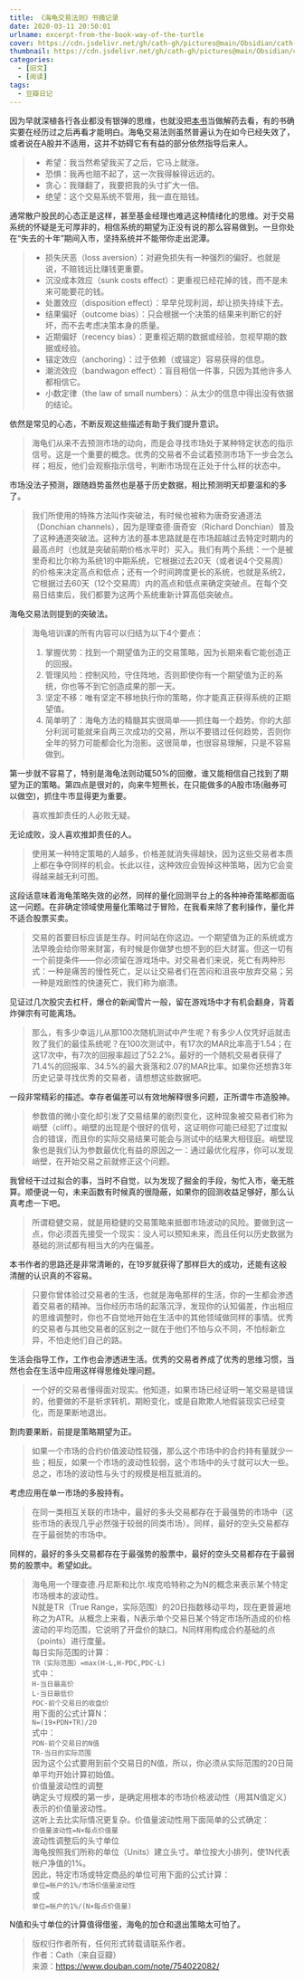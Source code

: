 ```yaml
---
title: 《海龟交易法则》书摘记录
date: 2020-03-11 20:50:01
urlname: excerpt-from-the-book-way-of-the-turtle
cover: https://cdn.jsdelivr.net/gh/cath-gh/pictures@main/Obsidian/cath-gh.github.io/%E6%B5%B7%E9%BE%9F%E4%BA%A4%E6%98%93%E6%B3%95%E5%88%99.webp
thumbnail: https://cdn.jsdelivr.net/gh/cath-gh/pictures@main/Obsidian/cath-gh.github.io/%E6%B5%B7%E9%BE%9F%E4%BA%A4%E6%98%93%E6%B3%95%E5%88%99.webp
categories:
  - [旧文]
  - [阅读]
tags:
  - 豆瓣日记
---
```

因为早就深植各行各业都没有银弹的思维，也就没把[本书](https://book.douban.com/subject/2339892/)当做解药去看，有的书确实要在经历过之后再看才能明白。海龟交易法则虽然普遍认为在如今已经失效了，或者说在A股并不适用，这并不妨碍它有有益的部分依然指导后来人。

<!--more-->

>+ 希望：我当然希望我买了之后，它马上就涨。  
>+ 恐惧：我再也赔不起了，这一次我得躲得远远的。  
>+ 贪心：我赚翻了，我要把我的头寸扩大一倍。
>+ 绝望：这个交易系统不管用，我一直在赔钱。
    
通常散户股民的心态正是这样，甚至基金经理也难逃这种情绪化的思维。对于交易系统的怀疑是无可厚非的，相信系统的期望为正没有说的那么容易做到。一旦你处在“失去的十年”期间入市，坚持系统并不能带你走出泥潭。

>+ 损失厌恶（loss aversion）：对避免损失有一种强烈的偏好。也就是说，不赔钱远比赚钱更重要。
>+ 沉没成本效应（sunk costs effect）：更重视已经花掉的钱，而不是未来可能要花的钱。
>+ 处置效应（disposition effect）：早早兑现利润，却让损失持续下去。
>+ 结果偏好（outcome bias）：只会根据一个决策的结果来判断它的好坏，而不去考虑决策本身的质量。
>+ 近期偏好（recency bias）：更重视近期的数据或经验，忽视早期的数据或经验。
>+ 锚定效应（anchoring）：过于依赖（或锚定）容易获得的信息。
>+ 潮流效应（bandwagon effect）：盲目相信一件事，只因为其他许多人都相信它。
>+ 小数定律（the law of small numbers）：从太少的信息中得出没有依据的结论。

依然是常见的心态，不断反观这些描述有助于我们提升意识。

> 海龟们从来不去预测市场的动向，而是会寻找市场处于某种特定状态的指示信号。这是一个重要的概念。优秀的交易者不会试着预测市场下一步会怎么样；相反，他们会观察指示信号，判断市场现在正处于什么样的状态中。

市场没法子预测，跟随趋势虽然也是基于历史数据，相比预测明天却要温和的多了。

> 我们所使用的特殊方法叫作突破法，有时候也被称为唐奇安通道法（Donchian channels），因为是理查德·唐奇安（Richard Donchian）普及了这种通道突破法。这种方法的基本思路就是在市场超越过去特定时期内的最高点时（也就是突破前期价格水平时）买入。我们有两个系统：一个是被里奇和比尔称为系统1的中期系统，它根据过去20天（或者说4个交易周）的价格来决定高点和低点；还有一个时间跨度更长的系统，也就是系统2，它根据过去60天（12个交易周）内的高点和低点来确定突破点。在每个交易日结束后，我们都要为这两个系统重新计算高低突破点。

海龟交易法则提到的突破法。

>海龟培训课的所有内容可以归结为以下4个要点：
>1. 掌握优势：找到一个期望值为正的交易策略，因为长期来看它能创造正的回报。
>2. 管理风险：控制风险，守住阵地，否则即使你有一个期望值为正的系统，你也等不到它创造成果的那一天。
>3. 坚定不移：唯有坚定不移地执行你的策略，你才能真正获得系统的正期望值。
>4. 简单明了：海龟方法的精髓其实很简单——抓住每一个趋势。你的大部分利润可能就来自两三次成功的交易，所以不要错过任何趋势，否则你全年的努力可能都会化为泡影。这很简单，也很容易理解，只是不容易做到。

第一步就不容易了，特别是海龟法则动辄50%的回撤，谁又能相信自己找到了期望为正的策略。第四点是很对的，向来牛短熊长，在只能做多的A股市场(融券可以做空)，抓住牛市显得更为重要。

>喜欢推卸责任的人必败无疑。

无论成败，没人喜欢推卸责任的人。

>使用某一种特定策略的人越多，价格差就消失得越快，因为这些交易者本质上都在争夺同样的机会。长此以往，这种效应会毁掉这种策略，因为它会变得越来越无利可图。

这段话意味着海龟策略失效的必然，同样的量化回测平台上的各种神奇策略都面临这一问题。在非确定领域使用量化策略过于冒险，在我看来除了套利操作，量化并不适合股票买卖。

>交易的首要目标应该是生存。时间站在你这边。一个期望值为正的系统或方法早晚会给你带来财富，有时候是你做梦也想不到的巨大财富。但这一切有一个前提条件——你必须留在游戏场中。对交易者们来说，死亡有两种形式：一种是痛苦的慢性死亡，足以让交易者们在苦闷和沮丧中放弃交易；另一种是戏剧性的快速死亡，我们称为崩溃。

见证过几次股灾去杠杆，爆仓的新闻雪片一般，留在游戏场中才有机会翻身，背着炸弹宗有可能离场。

>那么，有多少幸运儿从那100次随机测试中产生呢？有多少人仅凭好运就击败了我们的最佳系统呢？在100次测试中，有17次的MAR比率高于1.54；在这17次中，有7次的回报率超过了52.2%。最好的一个随机交易者获得了71.4%的回报率、34.5%的最大衰落和2.07的MAR比率。如果你还想靠3年历史记录寻找优秀的交易者，请想想这些数据吧。

一段非常精彩的描述。幸存者偏差可以有效地解释很多问题，正所谓牛市造股神。

>参数值的微小变化却引发了交易结果的剧烈变化，这种现象被交易者们称为峭壁（cliff）。峭壁的出现是个很好的信号，这证明你可能已经犯了过度拟合的错误，而且你的实际交易结果可能会与测试中的结果大相径庭。峭壁现象也是我们认为参数最优化有益的原因之一：通过最优化程序，你可以发现峭壁，在开始交易之前就修正这个问题。
    
我曾经干过过拟合的事，当时不自觉，以为发现了掘金的手段，匆忙入市，毫无胜算。顺便说一句，未来函数有时候真的很隐蔽，如果你的回测收益足够好，那么认真考虑一下吧。

>所谓稳健交易，就是用稳健的交易策略来抵御市场波动的风险。要做到这一点，你必须首先接受一个现实：没人可以预知未来，而且任何以历史数据为基础的测试都有相当大的内在偏差。

本书作者的思路还是非常清晰的，在19岁就获得了那样巨大的成功，还能有这般清醒的认识真的不容易。

>只要你曾体验过交易者的生活，也就是海龟那样的生活，你的一生都会渗透着交易者的精神。当你经历市场的起落沉浮，发现你的认知偏差，作出相应的思维调整时，你也不自觉地开始在生活中的其他领域做同样的事情。优秀的交易者与其他交易者的区别之一就在于他们不怕与众不同，不怕标新立异，不怕走他们自己的路。

生活会指导工作，工作也会渗透进生活。优秀的交易者养成了优秀的思维习惯，当然也会在生活中应用这样得思维处理问题。

>一个好的交易者懂得面对现实。他知道，如果市场已经证明一笔交易是错误的，他要做的不是祈求转机，期盼变化，或是自欺欺人地假装现实已经变化，而是果断地退出。

割肉要果断，前提是策略期望为正。

>如果一个市场的合约价值波动性较强，那么这个市场中的合约持有量就少一些；相反，如果一个市场的波动性较弱，这个市场中的头寸就可以大一些。总之，市场的波动性与头寸的规模是相互抵消的。

考虑应用在单一市场的多股持有。

>在同一类相互关联的市场中，最好的多头交易都存在于最强势的市场中（这些市场的表现几乎必然强于较弱的同类市场）。同样，最好的空头交易都存在于最弱势的市场中。

同样的，最好的多头交易都存在于最强势的股票中，最好的空头交易都存在于最弱势的股票中。希望如此。

>海龟用一个理查德.丹尼斯和比尔.埃克哈特称之为N的概念来表示某个特定市场根本的波动性。  
N就是TR（True Range，实际范围）的20日指数移动平均，现在更普遍地称之为ATR。从概念上来看，N表示单个交易日某个特定市场所造成的价格波动的平均范围，它说明了开盘价的缺口。N同样用构成合约基础的点（points）进行度量。  
每日实际范围的计算：  
`TR（实际范围）=max(H-L,H-PDC,PDC-L)`  
式中：  
`H-当日最高价`  
`L-当日最低价`  
`PDC-前个交易日的收盘价`  
用下面的公式计算N：  
`N=(19×PDN+TR)/20`  
式中：  
`PDN-前个交易日的N值`  
`TR-当日的实际范围`  
因为这个公式要用到前个交易日的N值，所以，你必须从实际范围的20日简单平均开始计算初始值。  
价值量波动性的调整  
确定头寸规模的第一步，是确定用根本的市场价格波动性（用其N值定义）表示的价值量波动性。  
这听上去比实际情况更复杂。价值量波动性用下面简单的公式确定：  
`价值量波动性=N×每点价值量`  
波动性调整后的头寸单位  
海龟按照我们所称的单位（Units）建立头寸。单位按大小排列，使1N代表帐户净值的1%。  
因此，特定市场或特定商品的单位可用下面的公式计算：  
`单位=帐户的1%/市场价值量波动性`  
或  
`单位=帐户的1%/(N×每点价值量) ` 

N值和头寸单位的计算值得借鉴，海龟的加仓和退出策略太可怕了。

>版权归作者所有，任何形式转载请联系作者。  
>作者：Cath（来自豆瓣）  
>来源：https://www.douban.com/note/754022082/
